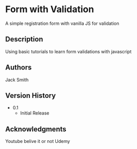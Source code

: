 # Form with Validation

A simple registration form with vanilla JS for validation

## Description

Using basic tutorials to learn form validations with javascript

## Authors

Jack Smith

## Version History

* 0.1
    * Initial Release


## Acknowledgments

Youtube belive it or not
Udemy
